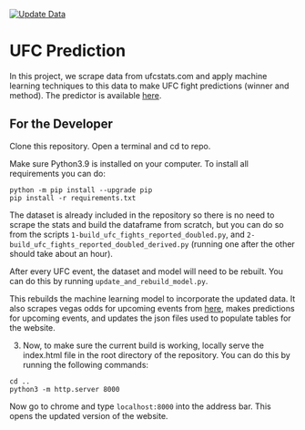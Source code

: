 [![Update Data](https://github.com/alexchandler100/UFC_Prediction_2022/actions/workflows/update-data.yml/badge.svg)](https://github.com/alexchandler100/UFC_Prediction_2022/actions/workflows/update-data.yml)

# UFC Prediction

In this project, we scrape data from ufcstats.com and apply machine learning techniques to this data to make UFC fight predictions (winner and method). The predictor is available [here](https://alexchandler100.github.io/UFC_Prediction_2022/).

## For the Developer

Clone this repository. Open a terminal and cd to repo.

Make sure Python3.9 is installed on your computer. To install all requirements you can do:

```console
python -m pip install --upgrade pip
pip install -r requirements.txt
```

The dataset is already included in the repository so there is no need to scrape the stats and build the dataframe from scratch, but you can do so from the scripts `1-build_ufc_fights_reported_doubled.py`, and `2-build_ufc_fights_reported_doubled_derived.py` (running one after the other should take about an hour).

After every UFC event, the dataset and model will need to be rebuilt. You can do this by running `update_and_rebuild_model.py`. 

This rebuilds the machine learning model to incorporate the updated data. It also scrapes vegas odds for upcoming events from [here](https://fightodds.io), makes predictions for upcoming events, and updates the json files used to populate tables for the website.

3. Now, to make sure the current build is working, locally serve the index.html file in the root directory of the repository. You can do this by running the following commands:

```console
cd ..
python3 -m http.server 8000
```

Now go to chrome and type `localhost:8000` into the address bar. This opens the updated version of the website.